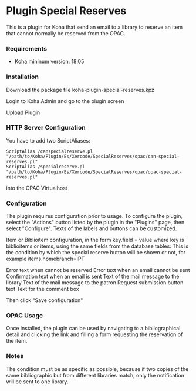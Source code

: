 # Plugin Special Reserves

This is a plugin for Koha that send an email to a library to reserve an item that cannot normally be reserved from the OPAC.

### Requirements

- Koha mininum version: 18.05

### Installation

Download the package file koha-plugin-special-reserves.kpz

Login to Koha Admin and go to the plugin screen

Upload Plugin

### HTTP Server Configuration

You have to add two ScriptAliases:

    ScriptAlias /canspecialreserve.pl "/path/to/Koha/Plugin/Es/Xercode/SpecialReserves/opac/can-special-reserves.pl"
    ScriptAlias /specialreserve.pl "/path/to/Koha/Plugin/Es/Xercode/SpecialReserves/opac/opac-special-reserves.pl"

into the OPAC Virtualhost

### Configuration

The plugin requires configuration prior to usage. To configure the plugin, select the "Actions" button listed by the plugin in the "Plugins" page, then select "Configure". Texts of the labels and buttons can be customized.

Item or Biblioitem configuration, in the form key.field = value where key is biblioitems or items, using the same fields from the database tables: This is the condition by which the special reserve button will be shown or not, for example items.homebranch=IPT

Error text when cannot be reserved Error text when an email cannot be sent Confirmation text when an email is sent Text of the mail message to the library Text of the mail message to the patron Request submission button text Text for the comment box

Then click "Save configuration"

### OPAC Usage

Once installed, the plugin can be used by navigating to a bibliographical detail and clicking the link and filling a form requesting the reservation of the item.

### Notes

The condition must be as specific as possible, because if two copies of the same bibliographic but from different libraries match, only the notification will be sent to one library.